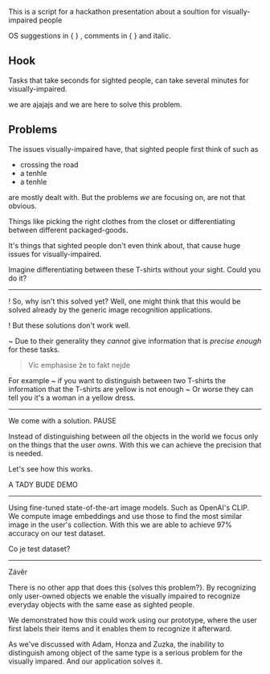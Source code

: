 This is a script for a hackathon presentation about a soultion for visually-impaired people


OS suggestions in { } , comments in { } and italic.

## Hook

Tasks that take seconds for sighted people, can take several minutes for visually-impaired.

we are ajajajs and we are here to solve this problem.

## Problems

The issues visually-impaired have, that sighted people first think of such as

- crossing the road
- a tenhle
- a tenhle

are mostly dealt with. But the problems *we* are focusing on, are not that obvious.

Things like 
picking the right clothes from the closet
or 
differentiating between different packaged-goods.


It's things that sighted people don't even think about, that cause huge issues for visually-impaired.

[//]: # (While these things may be a routine for sighted people,)

[//]: # (they can pose a *significant* challenge for visually-impaired.)

Imagine differentiating between these T-shirts without your sight. Could you do it?

----

[//]: # (Univerzálnost řešení)

! So, why isn't this solved yet? 
 Well, one might think that this would be solved already by the generic image recognition applications. 

! But these solutions don't work well.

~ Due to their generality they *cannot* give information that is *precise enough* for these tasks.

> Víc emphasise že to fakt nejde

For example
~ if you want to distinguish between two T-shirts
the information that the T-shirts
are yellow is not enough ~ Or worse they can tell you it's a woman in a yellow dress.

----

We come with a solution. PAUSE

Instead of distinguishing between *all* the objects in the world we focus only on the things
that the user *owns*. With this we can achieve the precision that is needed.

Let's see how
this works.

A TADY BUDE DEMO

---- 

Using fine-tuned state-of-the-art image models. Such as OpenAI's CLIP.
We compute image embeddings and use those to find the most similar image in the user's
collection. With this we are able to achieve 97% accuracy on our test dataset.

Co je test dataset?


---
Závěr

There is no other app that does this {solves this problem?}. By recognizing only user-owned objects
we enable the visually impaired to recognize
everyday objects with the same ease as sighted people.

We demonstrated how this could work using our prototype, where the user first labels their items and
it enables them to recognize it afterward.

As we've discussed with Adam, Honza and Zuzka, the inability to distinguish among object of the same type is a serious problem for the visually impared.
And our application solves it.